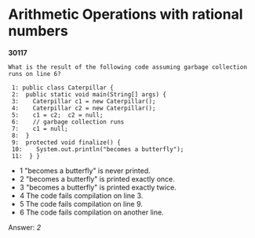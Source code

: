 Arithmetic Operations with rational numbers
===========================================
**30117**
```
What is the result of the following code assuming garbage collection runs on line 6? 
 
 1: public class Caterpillar { 
 2:  public static void main(String[] args) { 
 3:    Caterpillar c1 = new Caterpillar(); 
 4:    Caterpillar c2 = new Caterpillar(); 
 5:    c1 = c2;  c2 = null; 
 6:    // garbage collection runs 
 7:    c1 = null; 
 8:  } 
 9:  protected void finalize() { 
 10:    System.out.println("becomes a butterfly"); 
 11:  } }
```


- 1 "becomes a butterfly" is never printed.
- 2 "becomes a butterfly" is printed exactly once.
- 3 "becomes a butterfly" is printed exactly twice.
- 4 The code fails compilation on line 3.
- 5 The code fails compilation on line 9.
- 6 The code fails compilation on another line.

Answer: *2*

